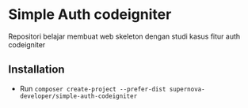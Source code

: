 # Simple Auth codeigniter
Repositori belajar membuat web skeleton dengan studi kasus fitur auth codeigniter


## Installation
- Run `composer create-project --prefer-dist supernova-developer/simple-auth-codeigniter`
